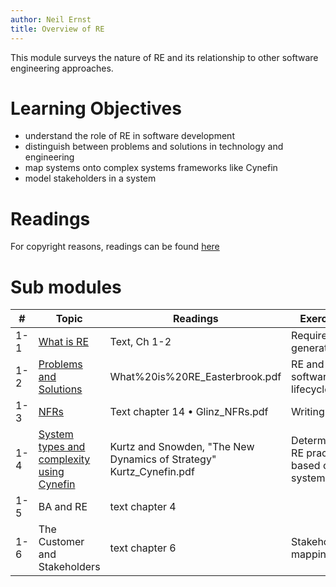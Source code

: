 ```yaml
---
author: Neil Ernst
title: Overview of RE
---
```


This module surveys the nature of RE and its relationship to other software engineering approaches.

# Learning Objectives
- understand the role of RE in software development
- distinguish between problems and solutions in technology and engineering
- map systems onto complex systems frameworks like Cynefin
- model stakeholders in a system

# Readings
For copyright reasons, readings can be found [here](https://uvic-my.sharepoint.com/:f:/g/personal/nernst_uvic_ca/EpkR4Skxmm5Alriggl-xahABp6TG7IutfhzT7aty9wvL7g?e=cMa4JG)

# Sub modules

| # | Topic | Readings | Exercises|
|--|----|---|---|
|1-1| [What is RE](what%20is%20RE.md)| Text, Ch 1-2 | Requirements generation |
|1-2| [Problems and Solutions](what_are_requirements.md)| What%20is%20RE_Easterbrook.pdf | RE and the software lifecycle |
|1-3| [NFRs](NFRs.md) | Text chapter 14 • Glinz_NFRs.pdf | Writing QAS |
|1-4| [System types and complexity using Cynefin](cynefin_notes.md) | Kurtz and Snowden, "The New Dynamics of Strategy" Kurtz_Cynefin.pdf | Determining RE practices based on system types |
| 1-5 | BA and RE | text chapter 4 | |
| 1-6 | The Customer and Stakeholders | text chapter 6 | Stakeholder mapping |
